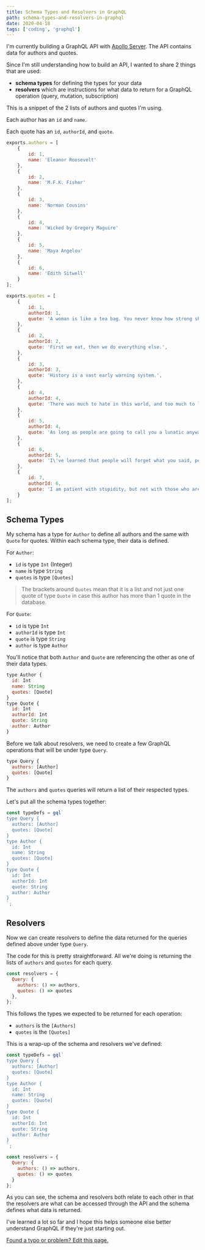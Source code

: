 ```yaml
---
title: Schema Types and Resolvers in GraphQL
path: schema-types-and-resolvers-in-graphql
date: 2020-04-18
tags: ['coding', 'graphql']
---
```


I'm currently building a GraphQL API with [Apollo Server](https://www.apollographql.com/docs/apollo-server/).
The API contains data for authors and quotes.

Since I'm still understanding how to build an API, I wanted to share 2 things that are used:
- **schema types** for defining the types for your data
- **resolvers** which are instructions for what data to return for a GraphQL operation (query, mutation, subscription)

This is a snippet of the 2 lists of authors and quotes I'm using.

Each author has an `id` and `name`.

Each quote has an `id`, `authorId`, and `quote`.

```js
exports.authors = [
    {
        id: 1,
        name: 'Eleanor Roosevelt'
    },
    {
        id: 2,
        name: 'M.F.K. Fisher'
    },
    {
        id: 3,
        name: 'Norman Cousins'
    },
    {
        id: 4,
        name: 'Wicked by Gregory Maguire'
    },
    {
        id: 5,
        name: 'Maya Angelou'
    },
    {
        id: 6,
        name: 'Edith Sitwell'
    }
];

exports.quotes = [
    {
        id: 1,
        authorId: 1,
        quote: 'A woman is like a tea bag. You never know how strong she is until she gets into hot water.',
    },
    {
        id: 2,
        authorId: 2,
        quote: 'First we eat, then we do everything else.',
    },
    {
        id: 3,
        authorId: 3,
        quote: 'History is a vast early warning system.',
    },
    {
        id: 4,
        authorId: 4,
        quote: 'There was much to hate in this world, and too much to love.'
    },
    {
        id: 5,
        authorId: 4,
        quote: 'As long as people are going to call you a lunatic anyway, why not get the benefit of it? It liberates you from convention.'
    },
    {
        id: 6,
        authorId: 5,
        quote: 'I\'ve learned that people will forget what you said, people will forget what you did, but people will never forget how you made them feel.'
    },
    {
        id: 7,
        authorId: 6,
        quote: 'I am patient with stupidity, but not with those who are proud of it.'
    }
];
```

## Schema Types

My schema has a type for `Author` to define all authors and the same with `Quote` for quotes. Within each schema type, their data is defined.

For `Author`:
- `id` is type `Int` (Integer)
- `name` is type `String`
- `quotes` is type `[Quotes]`
> The brackets around `Quotes` mean that it is a list and not just one quote of type `Quote` in case this author has more than 1 quote in the database.

For `Quote`:
- `id` is type `Int`
- `authorId` is type `Int`
- `quote` is type `String`
- `author` is type `Author`

You'll notice that both `Author` and `Quote` are referencing the other as one of their data types.

```js
type Author {
  id: Int
  name: String
  quotes: [Quote]
}
type Quote {
  id: Int
  authorId: Int
  quote: String
  author: Author
}
```

Before we talk about resolvers, we need to create a few GraphQL operations that will be under type `Query`.

```js
type Query {
  authors: [Author]
  quotes: [Quote]
}
```
The `authors` and `quotes` queries will return a list of their respected types.

Let's put all the schema types together:

```js
const typeDefs = gql`
type Query {
  authors: [Author]
  quotes: [Quote]
}
type Author {
  id: Int
  name: String
  quotes: [Quote]
}
type Quote {
  id: Int
  authorId: Int
  quote: String
  author: Author
}
`;
```

## Resolvers

Now we can create resolvers to define the data returned for the queries defined above under type `Query`.

The code for this is pretty straightforward. All we're doing is returning the lists of `authors` and `quotes` for each query.

```js
const resolvers = {
  Query: {
    authors: () => authors,
    quotes: () => quotes
  },
};
```

This follows the types we expected to be returned for each operation:

- `authors` is the `[Authors]`
- `quotes` is the `[Quotes]`

This is a wrap-up of the schema and resolvers we've defined:

```js
const typeDefs = gql`
type Query {
  authors: [Author]
  quotes: [Quote]
}
type Author {
  id: Int
  name: String
  quotes: [Quote]
}
type Quote {
  id: Int
  authorId: Int
  quote: String
  author: Author
}
`;

const resolvers = {
  Query: {
    authors: () => authors,
    quotes: () => quotes
  }
};
```

As you can see, the schema and resolvers both relate to each other in that the resolvers are what can be accessed through the API and the schema defines what data is returned.

I've learned a lot so far and I hope this helps someone else better understand GraphQL if they're just starting out.

[Found a typo or problem? Edit this page.](https://github.com/Dana94/website/blob/master/blog/2020-04-18-schema-types-and-resolvers-in-graphql.md)

